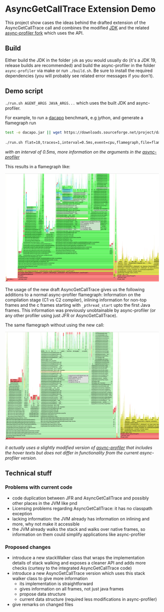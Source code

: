 # AsyncGetCallTrace Extension Demo

This project show cases the ideas behind the drafted extension of the AsyncGetCallTrace
call and combines the modified [JDK](https://github.com/parttimenerd/jdk/tree/parttimenerd_asgct2)
and the related [async-profiler fork](https://github.com/SAP/async-profiler/tree/parttimenerd_asgct2)
which uses the API.

## Build

Either build the JDK in the folder `jdk` as you would usually do
(it's a JDK 19, release builds are recommended) 
and build the async-profiler in the folder 
`async-profiler` via make or run `./build.sh`.
Be sure to install the required dependencies (you will probably
see related error messages if you don't).

## Demo script

`./run.sh AGENT_ARGS JAVA_ARGS...` which uses the built JDK and async-profiler.

For example, to run a [dacapo](https://github.com/dacapobench/dacapobench) benchmark, e.g jython, and generate a flamegraph run

```sh
test -e dacapo.jar || wget https://downloads.sourceforge.net/project/dacapobench/9.12-bach-MR1/dacapo-9.12-MR1-bach.jar -O dacapo.jar

./run.sh flat=10,traces=1,interval=0.5ms,event=cpu,flamegraph,file=flame.html -jar dacapo.jar jython
```
*with an interval of 0.5ms, more information on the arguments in the [async-profiler](https://github.com/SAP/async-profiler/tree/parttimenerd_asgct2)*

This results in a flamegraph like:

![Crop of the generated flamegraph for jython dacapo benchmark](img/jython.png)

The usage of the new draft AsyncGetCallTrace gives us the following additions to a normal
async-profiler flamegraph: Information on the compilation stage (C1 vs C2 compiler),
inlining information for non-top frames and the c frames starting with `_pthread_start`
upto the first Java frames. This information was previously unobtainable by async-profiler
(or any other profiler using just JFR or AsyncGetCallTrace).

The same flamegraph without using the new call:

![Crop of the generated flamegraph for jython dacapo benchmark using the old AsyncGetCallTrace](img/jython_old.png)

*it actually uses a slightly modified version of [async-profiler](https://github.com/SAP/async-profiler/tree/distinguish_inlined_frames2)
that includes the hover texts but does not differ in functionality from the current async-profiler version.*


## Technical stuff

### Problems with current code
- code duplication between JFR and AsyncGetCallTrace and possibly other places in the JVM like pnd
- Licensing problems regarding AsyncGetCallTrace: it has no classpath exception
- lacking information: the JVM already has information on inlining and more, why not make it accessible
- the JVM already walks the stack and walks over native frames, so information on them could simplify applications like async-profiler

### Proposed changes
- introduce a new stackWalker class that wraps the implementation details of stack walking and exposes a cleaner API and adds more checks (curtesy to the integrated AsyncGetCallTrace code)
- introduce a new AsyncGetCallTrace version which uses this stack walker class to give more information
  - its implementation is straightforward
  - gives information on all frames, not just java frames 
  - propose data structure
  - current data structure (required less modifications in async-profiler)
- give remarks on changed files
